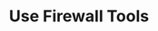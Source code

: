 ---
sidebar_position: 4
title: "Use Firewall Tools"
sidebar_label: "Use Firewall Tools"
description: "Utilize firewall management utilities in Debian platforms - operate iptables, configure UFW, manage firewalld, and leverage firewall administration tools."
keywords:
  - "debian firewall tools"
  - "iptables management"
  - "ufw configuration"
  - "firewall utilities"
  - "firewall administration"
tags:
  - debian
  - firewall-tools
  - iptables
  - ufw
  - firewall-utilities
slug: /linux/debian/network/firewall-setup/use-firewall-tools
---